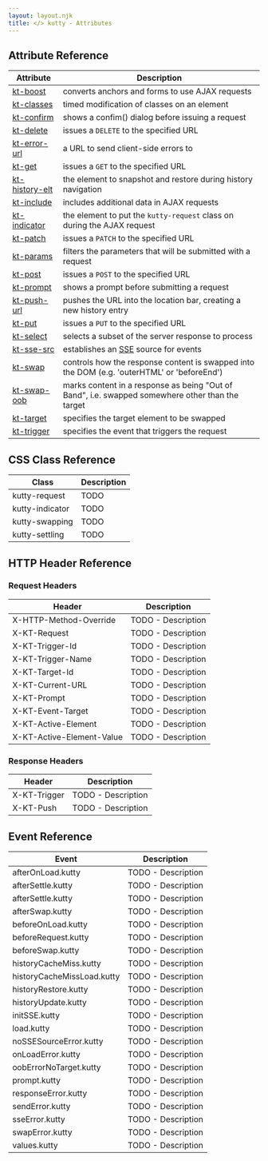 ```yaml
---
layout: layout.njk
title: </> kutty - Attributes
---
```


## Attribute Reference

| Attribute | Description |
|-----------|-------------|
| [kt-boost](/attributes/kt-boost) | converts anchors and forms to use AJAX requests
| [kt-classes](/attributes/kt-classes) | timed modification of classes on an element
| [kt-confirm](/attributes/kt-confirm) | shows a confim() dialog before issuing a request
| [kt-delete](/attributes/kt-delete) | issues a `DELETE` to the specified URL
| [kt-error-url](/attributes/kt-error-url) | a URL to send client-side errors to
| [kt-get](/attributes/kt-get) | issues a `GET` to the specified URL
| [kt-history-elt](/attributes/kt-history-elt) | the element to snapshot and restore during history navigation
| [kt-include](/attributes/kt-include) | includes additional data in AJAX requests
| [kt-indicator](/attributes/kt-indicator) | the element to put the `kutty-request` class on during the AJAX request
| [kt-patch](/attributes/kt-patch) | issues a `PATCH` to the specified URL
| [kt-params](/attributes/kt-params) | filters the parameters that will be submitted with a request
| [kt-post](/attributes/kt-post) | issues a `POST` to the specified URL
| [kt-prompt](/attributes/kt-prompt) | shows a prompt before submitting a request
| [kt-push-url](/attributes/kt-push-url) | pushes the URL into the location bar, creating a new history entry
| [kt-put](/attributes/kt-put) | issues a `PUT` to the specified URL
| [kt-select](/attributes/kt-select) | selects a subset of the server response to process
| [kt-sse-src](/attributes/kt-sse-src) | establishes an [SSE](https://developer.mozilla.org/en-US/docs/Web/API/Server-sent_events/Using_server-sent_events) source for events
| [kt-swap](/attributes/kt-swap) | controls how the response content is swapped into the DOM (e.g. 'outerHTML' or 'beforeEnd')
| [kt-swap-oob](/attributes/kt-swap) | marks content in a response as being "Out of Band", i.e. swapped somewhere other than the target 
| [kt-target](/attributes/kt-target) | specifies the target element to be swapped
| [kt-trigger](/attributes/kt-trigger) | specifies the event that triggers the request

## CSS Class Reference

| Class | Description |
|-----------|-------------|
| kutty-request | TODO
| kutty-indicator | TODO
| kutty-swapping | TODO
| kutty-settling | TODO


## HTTP Header Reference

### Request Headers 
| Header | Description |
|-------|-------------|
| X-HTTP-Method-Override | TODO - Description
| X-KT-Request | TODO - Description
| X-KT-Trigger-Id | TODO - Description
| X-KT-Trigger-Name | TODO - Description
| X-KT-Target-Id | TODO - Description
| X-KT-Current-URL | TODO - Description
| X-KT-Prompt | TODO - Description
| X-KT-Event-Target | TODO - Description
| X-KT-Active-Element | TODO - Description
| X-KT-Active-Element-Value | TODO - Description

### Response Headers
| Header | Description |
|-------|-------------|
| X-KT-Trigger | TODO - Description
| X-KT-Push | TODO - Description

## Event Reference

| Event | Description |
|-------|-------------|
| afterOnLoad.kutty | TODO - Description
| afterSettle.kutty | TODO - Description
| afterSettle.kutty | TODO - Description
| afterSwap.kutty | TODO - Description
| beforeOnLoad.kutty | TODO - Description
| beforeRequest.kutty | TODO - Description
| beforeSwap.kutty | TODO - Description
| historyCacheMiss.kutty | TODO - Description
| historyCacheMissLoad.kutty | TODO - Description
| historyRestore.kutty | TODO - Description
| historyUpdate.kutty | TODO - Description
| initSSE.kutty | TODO - Description
| load.kutty | TODO - Description
| noSSESourceError.kutty | TODO - Description
| onLoadError.kutty | TODO - Description
| oobErrorNoTarget.kutty | TODO - Description
| prompt.kutty | TODO - Description
| responseError.kutty | TODO - Description
| sendError.kutty | TODO - Description
| sseError.kutty | TODO - Description
| swapError.kutty | TODO - Description
| values.kutty | TODO - Description
